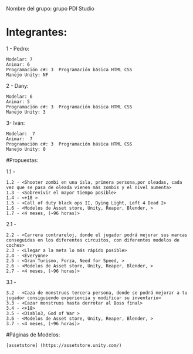 Nombre del grupo: grupo PDI Studio

# Integrantes:

1 - Pedro:

	Modelar: 7	
	Animar: 6
	Programación c#: 3	Programación básica HTML CSS 
	Manejo Unity: NF

2 - Dany:

	Modelar: 6	
	Animar: 5
	Programación c#: 3	Programación básica HTML CSS 
	Manejo Unity: 3
	
3- Iván:

	Modelar:  7	
	Animar:  7
	Programación c#: 3	Programación básica HTML CSS 
	Manejo Unity: 0 


#Propuestas:

1.1 - <Juego1 Shooter Zombi>

	1.2 - <Shooter zombi en una isla, primera persona,por oleadas, cada vez que se pasa de oleada vienen más zombis y el nivel aumenta>
	1.3 - <Sobrevivir el mayor tiempo posible>
	1.4 - <+18 >
	1.5 - <Call of duty black ops II, Dying Light, Left 4 Dead 2>
	1.6 - <Modelos de Asset store, Unity, Reaper, Blender, >
	1.7 - <4 meses, (~96 horas)>

2.1 - <Juego2 Carrera>
	
	2.2 - <Carrera contrareloj, donde el jugador podrá mejorar sus marcas conseguidas en los diferentes circuitos, con diferentes modelos de coches>
	2.3 - <Llegar a la meta lo más rápido posible>
	2.4 - <Everyone>
	2.5 - <Gran Turismo, Forza, Need for Speed, >
	2.6 - <Modelos de Asset store, Unity, Reaper, Blender, >
	2.7 - <4 meses, (~96 horas)>

3.1 - <Juego3 Aventura>

	3.2 - <Caza de monstruos tercera persona, donde se podrá mejorar a tu jugador consiguiendo experiencia y modificar su inventario>
	3.3 - <Cazar monstruos hasta derrotar al Boss final>
	3.4 - <+18>
	3.5 - <Diablo3, God of War >
	3.6 - <Modelos de Asset store, Unity, Reaper, Blender, >
	3.7 - <4 meses, (~96 horas)>


#Páginas de Modelos:

	[assetstore] (https://assetstore.unity.com/)
